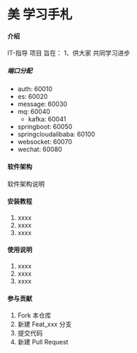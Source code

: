 # 美 学习手札

#### 介绍
IT-指导 项目
旨在：
1、供大家 共同学习进步

##### 端口分配
- auth: 60010
- es: 60020
- message: 60030 
- mq: 60040 
  - kafka: 60041 
- springboot: 60050 
- springcloudalibaba: 60100 
- websocket: 60070 
- wechat: 60080 

#### 软件架构
软件架构说明


#### 安装教程

1.  xxxx
2.  xxxx
3.  xxxx

#### 使用说明

1.  xxxx
2.  xxxx
3.  xxxx

#### 参与贡献

1.  Fork 本仓库
2.  新建 Feat_xxx 分支
3.  提交代码
4.  新建 Pull Request

